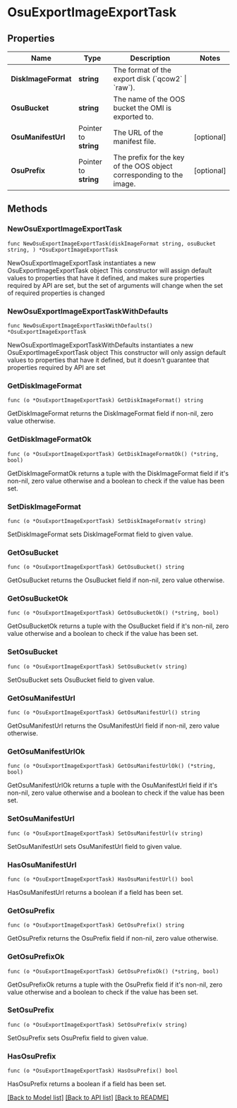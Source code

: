 # OsuExportImageExportTask

## Properties

Name | Type | Description | Notes
------------ | ------------- | ------------- | -------------
**DiskImageFormat** | **string** | The format of the export disk (&#x60;qcow2&#x60; \\| &#x60;raw&#x60;). | 
**OsuBucket** | **string** | The name of the OOS bucket the OMI is exported to. | 
**OsuManifestUrl** | Pointer to **string** | The URL of the manifest file. | [optional] 
**OsuPrefix** | Pointer to **string** | The prefix for the key of the OOS object corresponding to the image. | [optional] 

## Methods

### NewOsuExportImageExportTask

`func NewOsuExportImageExportTask(diskImageFormat string, osuBucket string, ) *OsuExportImageExportTask`

NewOsuExportImageExportTask instantiates a new OsuExportImageExportTask object
This constructor will assign default values to properties that have it defined,
and makes sure properties required by API are set, but the set of arguments
will change when the set of required properties is changed

### NewOsuExportImageExportTaskWithDefaults

`func NewOsuExportImageExportTaskWithDefaults() *OsuExportImageExportTask`

NewOsuExportImageExportTaskWithDefaults instantiates a new OsuExportImageExportTask object
This constructor will only assign default values to properties that have it defined,
but it doesn't guarantee that properties required by API are set

### GetDiskImageFormat

`func (o *OsuExportImageExportTask) GetDiskImageFormat() string`

GetDiskImageFormat returns the DiskImageFormat field if non-nil, zero value otherwise.

### GetDiskImageFormatOk

`func (o *OsuExportImageExportTask) GetDiskImageFormatOk() (*string, bool)`

GetDiskImageFormatOk returns a tuple with the DiskImageFormat field if it's non-nil, zero value otherwise
and a boolean to check if the value has been set.

### SetDiskImageFormat

`func (o *OsuExportImageExportTask) SetDiskImageFormat(v string)`

SetDiskImageFormat sets DiskImageFormat field to given value.


### GetOsuBucket

`func (o *OsuExportImageExportTask) GetOsuBucket() string`

GetOsuBucket returns the OsuBucket field if non-nil, zero value otherwise.

### GetOsuBucketOk

`func (o *OsuExportImageExportTask) GetOsuBucketOk() (*string, bool)`

GetOsuBucketOk returns a tuple with the OsuBucket field if it's non-nil, zero value otherwise
and a boolean to check if the value has been set.

### SetOsuBucket

`func (o *OsuExportImageExportTask) SetOsuBucket(v string)`

SetOsuBucket sets OsuBucket field to given value.


### GetOsuManifestUrl

`func (o *OsuExportImageExportTask) GetOsuManifestUrl() string`

GetOsuManifestUrl returns the OsuManifestUrl field if non-nil, zero value otherwise.

### GetOsuManifestUrlOk

`func (o *OsuExportImageExportTask) GetOsuManifestUrlOk() (*string, bool)`

GetOsuManifestUrlOk returns a tuple with the OsuManifestUrl field if it's non-nil, zero value otherwise
and a boolean to check if the value has been set.

### SetOsuManifestUrl

`func (o *OsuExportImageExportTask) SetOsuManifestUrl(v string)`

SetOsuManifestUrl sets OsuManifestUrl field to given value.

### HasOsuManifestUrl

`func (o *OsuExportImageExportTask) HasOsuManifestUrl() bool`

HasOsuManifestUrl returns a boolean if a field has been set.

### GetOsuPrefix

`func (o *OsuExportImageExportTask) GetOsuPrefix() string`

GetOsuPrefix returns the OsuPrefix field if non-nil, zero value otherwise.

### GetOsuPrefixOk

`func (o *OsuExportImageExportTask) GetOsuPrefixOk() (*string, bool)`

GetOsuPrefixOk returns a tuple with the OsuPrefix field if it's non-nil, zero value otherwise
and a boolean to check if the value has been set.

### SetOsuPrefix

`func (o *OsuExportImageExportTask) SetOsuPrefix(v string)`

SetOsuPrefix sets OsuPrefix field to given value.

### HasOsuPrefix

`func (o *OsuExportImageExportTask) HasOsuPrefix() bool`

HasOsuPrefix returns a boolean if a field has been set.


[[Back to Model list]](../README.md#documentation-for-models) [[Back to API list]](../README.md#documentation-for-api-endpoints) [[Back to README]](../README.md)


